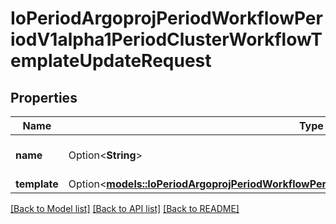 # IoPeriodArgoprojPeriodWorkflowPeriodV1alpha1PeriodClusterWorkflowTemplateUpdateRequest

## Properties

Name | Type | Description | Notes
------------ | ------------- | ------------- | -------------
**name** | Option<**String**> | DEPRECATED: This field is ignored. | [optional]
**template** | Option<[**models::IoPeriodArgoprojPeriodWorkflowPeriodV1alpha1PeriodClusterWorkflowTemplate**](io.argoproj.workflow.v1alpha1.ClusterWorkflowTemplate.md)> |  | [optional]

[[Back to Model list]](../README.md#documentation-for-models) [[Back to API list]](../README.md#documentation-for-api-endpoints) [[Back to README]](../README.md)


